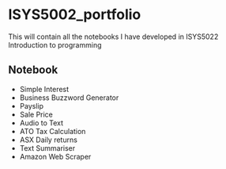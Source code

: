 # ISYS5002_portfolio
This will contain all the notebooks I have developed in ISYS5022 Introduction to programming

## Notebook

* Simple Interest
* Business Buzzword Generator
* Payslip
* Sale Price
* Audio to Text
* ATO Tax Calculation
* ASX Daily returns
* Text Summariser
* Amazon Web Scraper
